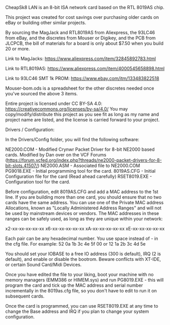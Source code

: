 CheapSk8 LAN is an 8-bit ISA network card based on the RTL 8019AS chip.  

This project was created for cost savings over purchasing older cards on eBay or building other similar projects.

By sourcing the MagJack and RTL8019AS from Aliexpress, the 93LC46 from eBay, and the discretes from Mouser or Digikey, and the PCB from JLCPCB, the bill of materials for a board is only about $7.50 when you build 20 or more.

Link to MagJacks: https://www.aliexpress.com/item/32845892783.html

Link to RTL8019AS: https://www.aliexpress.com/item/4000545658898.html

Link to 93LC46 SMT 1k PROM: https://www.ebay.com/itm/133483822518

Mouser-bom.ods is a spreadsheet for the other discretes needed once you've sourced the above 3 items.

Entire project is licensed under CC BY-SA 4.0: https://creativecommons.org/licenses/by-sa/4.0/  You may copy/modify/distribute this project as you see fit as long as my name and project name are listed, and the license is carried forward to your project.


Drivers / Configuration:

In the Drivers/Config folder, you will find the following software:

NE2000.COM - Modified Crynwr Packet Driver for 8-bit NE2000 based cards.  Modified by Dan over on the VCF Forums (https://forum.vcfed.org/index.php?threads/ne2000-packet-drivers-for-8-bit-slots.41507/)
NE2000.ASM - Associated file to NE2000.COM
PG9018.EXE - Initial programming tool for the card.
8019AS.CFG - Initial Configuration file for the card (Read ahead carefully)
RSET8019.EXE - Configuration tool for the card.

Before configuration, edit 8019AS.CFG and add a MAC address to the 1st line.  If you are building more than one card, you should ensure that no two cards have the same address.  You can use one of the Private MAC address Allocations, known as "Locally Administered Address Ranges" and will not be used by mainstream devices or vendors. The MAC addresses in these ranges can be safely used, as long as they are unique within your network:

x2-xx-xx-xx-xx-xx
x6-xx-xx-xx-xx-xx
xA-xx-xx-xx-xx-xx
xE-xx-xx-xx-xx-xx

Each pair can be any hexadecimal number. You use space instead of - in the cfg file.  For example:  52 0a 1b 3c 4e 5f 00 or 12 1a 2b 3c 4d 5e

You should set your IOBASE to a free IO address (300 is default), IRQ (2 is default), and enable or disable the bootrom.  Beware conflicts with XT-IDE, or certain Sound Card/Midi Devices.  

Once you have edited the file to your liking, boot your machine with no memory managers (EMM386 or HIMEM.sys) and run PG8019.EXE  - this will program the card and tick up the MAC address and serial number incrementally in the 8019as.cfg file, so you don't have to edit to run it on subsequent cards.

Once the card is programmed, you can use RSET8019.EXE at any time to change the Base address and IRQ if you plan to change your system configuration.


